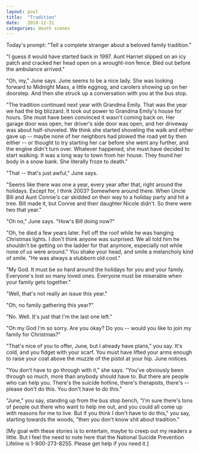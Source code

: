 ```yaml
---
layout: post
title:  "Tradition"
date:   2018-12-31 
categories: death scenes
---
```

Today's prompt: "Tell a complete stranger about a beloved family tradition."

"I guess it would have started back in 1997. Aunt Harriet slipped on an icy patch and cracked her head open on a wrought-iron fence. Bled out before the ambulance arrived."

"Oh, my," June says. June seems to be a nice lady. She was looking forward to Midnight Mass, a little eggnog, and carolers showing up on her doorstep. And then she struck up a conversation with you at the bus stop.

"The tradition continued next year with Grandma Emily. That was the year we had the big blizzard. It took out power to Grandma Emily's house for hours. She must have been convinced it wasn't coming back on. Her garage door was open, her driver's side door was open, and her driveway was about half-shoveled. We think she started shoveling the walk and either gave up -- maybe none of her neighbors had plowed the road yet by then either -- or thought to try starting her car before she went any further, and the engine didn't turn over. Whatever happened, she must have decided to start walking. It was a long way to town from her house. They found her body in a snow bank. She literally froze to death."

"That -- that's just awful," June says.

"Seems like there was one a year, every year after that, right around the holidays. Except for, I think 2003? Somewhere around there. When Uncle Bill and Aunt Connie's car skidded on their way to a holiday party and hit a tree. Bill made it, but Connie and their daughter Nicole didn't. So there were two that year." 

"Oh no," June says. "How's Bill doing now?"

"Oh, he died a few years later. Fell off the roof while he was hanging Christmas lights. I don't think anyone was surprised. We all told him he shouldn't be getting on the ladder for that anymore, especially not while none of us were around." You shake your head, and smile a melancholy kind of smile. "He was always a stubborn old coot."

"My God. It must be so hard around the holidays for you and your family. Everyone's lost so many loved ones. Everyone must be miserable when your family gets together."

"Well, that's not really an issue this year."

"Oh, no family gathering this year?"

"No. Well. It's just that I'm the last one left."

"Oh my God I'm so sorry. Are you okay? Do you -- would you like to join my family for Christmas?"

"That's nice of you to offer, June, but I already have plans," you say. It's cold, and you fidget with your scarf. You must have lifted your arms enough to raise your coat above the muzzle of the pistol at your hip. June notices.

"You don't have to go through with it," she says. "You've obviously been through so much, more than anybody should have to. But there are people who can help you. There's the suicide hotline, there's therapists, there's -- please don't do this. You don't have to do this."

"June," you say, standing up from the bus stop bench, "I'm sure there's tons of people out there who want to help me out, and you could all come up with reasons for me to live. But if you think I don't have to do this," you say, starting towards the woods, "then you don't know shit about tradition."

[My goal with these stories is to entertain, maybe to creep out my readers a little. But I feel the need to note here that the National Suicide Prevention Lifeline is 1-800-273-8255. Please get help if you need it.]
